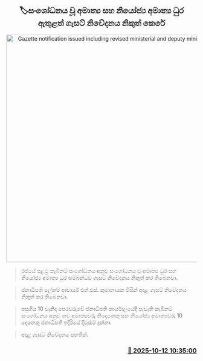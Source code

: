 <p align='center'><b><h2 align='center' title='Gazette notification issued including revised ministerial and deputy ministerial posts'>🏷සංශෝධනය වූ අමාත්‍ය සහ නියෝජ්‍ය අමාත්‍ය ධුර ඇතුළත් ගැසට් නිවේදනය නිකුත් කෙරේ</h2></b></p>
<p align='center'><img src='https://helakuru.sgp1.cdn.digitaloceanspaces.com/esana/images/lib/gazzette-gazet-gaset-gasat.jpg' width='600' alt='Gazette notification issued including revised ministerial and deputy ministerial posts'></p>

> රජයේ පළමු කැබිනට් සංශෝධනය අනුව සංශෝධනය වූ අමාත්‍ය ධුර සහ නියෝජ්‍ය අමාත්‍ය ධුර සම්බන්ධව ගැසට් නිවේදනය නිකුත් කර තිබෙනවා.

> ජනාධිපති ලේකම් ආචාර්ය එන්.එස්. කුමානායක විසින් අදාළ ගැසට් නිවේදනය නිකුත් කර තිබෙනවා.

> පසුගිය 10 වැනිදා පෙරවරුවේ ජනාධිපති කාර්යාලයේදී පැවැති කැබිනට් සංශෝධනය අනුව නව අමාත්‍යවරු තිදෙනෙකු සහ නියෝජ්‍ය අමාත්‍යවරු 10 දෙනෙකු ජනාධිපති ඉදිරියේ දිවුරුම් දුන්නා.

> අදාළ ගැසට් නිවේදනය පහතින්.



<h3 align='right'><a href='https://www.helakuru.lk/esana/p/114411/'>📅 2025-10-12 10:35:00</a></h3>
